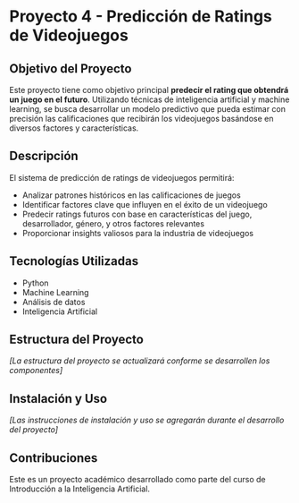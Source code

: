 # Proyecto 4 - Predicción de Ratings de Videojuegos

## Objetivo del Proyecto

Este proyecto tiene como objetivo principal **predecir el rating que obtendrá un juego en el futuro**. Utilizando técnicas de inteligencia artificial y machine learning, se busca desarrollar un modelo predictivo que pueda estimar con precisión las calificaciones que recibirán los videojuegos basándose en diversos factores y características.

## Descripción

El sistema de predicción de ratings de videojuegos permitirá:

- Analizar patrones históricos en las calificaciones de juegos
- Identificar factores clave que influyen en el éxito de un videojuego
- Predecir ratings futuros con base en características del juego, desarrollador, género, y otros factores relevantes
- Proporcionar insights valiosos para la industria de videojuegos

## Tecnologías Utilizadas

- Python
- Machine Learning
- Análisis de datos
- Inteligencia Artificial

## Estructura del Proyecto

*[La estructura del proyecto se actualizará conforme se desarrollen los componentes]*

## Instalación y Uso

*[Las instrucciones de instalación y uso se agregarán durante el desarrollo del proyecto]*

## Contribuciones

Este es un proyecto académico desarrollado como parte del curso de Introducción a la Inteligencia Artificial.